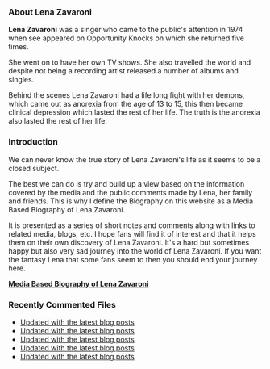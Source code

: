 ### About Lena Zavaroni

<p><strong>Lena Zavaroni</strong> was a singer who came to the public's attention in 1974 when see appeared on Opportunity Knocks on which she returned five times.</p>

<p>She went on to have her own TV shows. She also travelled the world and despite not being a recording artist released a number of albums and singles.</p>

<p>Behind the scenes Lena Zavaroni had a life long fight with her demons, which came out as anorexia from the age of 13 to 15, this then became clinical depression which lasted the rest of her life. The truth is the anorexia also lasted the rest of her life.</p>

### Introduction

<p>We can never know the true story of Lena Zavaroni's life as it seems to be a closed subject.</p>

<p>The best we can do is try and build up a view based on the information covered by the media and the public comments made by Lena, her family and friends. This is why I define the Biography on this website as a Media Based Biography of Lena Zavaroni.</p>

<p>It is presented as a series of short notes and comments along with links to related media, blogs, etc. I hope fans will find it of interest and that it helps them on their own discovery of Lena Zavaroni. It's a hard but sometimes happy but also very sad journey into the world of Lena Zavaroni. If you want the fantasy Lena that some fans seem to then you should end your journey here.</p>

<a href="https://fanzoflenazavaroni.github.io/biography/lena-zavaroni/"><strong>Media Based Biography of Lena Zavaroni</strong></a>

### Recently Commented Files

<!-- BLOG-POST-LIST:START -->
- [Updated with the latest blog posts](https://github.com/FanzOfLenaZavaroni/fanzoflenazavaroni.github.io/commit/ef12f115078c2076edeb652ea96bceab2164d006)
- [Updated with the latest blog posts](https://github.com/FanzOfLenaZavaroni/fanzoflenazavaroni.github.io/commit/8099b43090c22aeda1af8b745e8e3ac34fd01467)
- [Updated with the latest blog posts](https://github.com/FanzOfLenaZavaroni/fanzoflenazavaroni.github.io/commit/9bac8528b392c0c2bc0545b9d5f89dc37239086e)
- [Updated with the latest blog posts](https://github.com/FanzOfLenaZavaroni/fanzoflenazavaroni.github.io/commit/a2e6b15956edcecd13a15ae1ae3eedfe5540e36b)
- [Updated with the latest blog posts](https://github.com/FanzOfLenaZavaroni/fanzoflenazavaroni.github.io/commit/cb704fa17a43f0b18e41aa612021df68360fd4b2)
<!-- BLOG-POST-LIST:END -->
